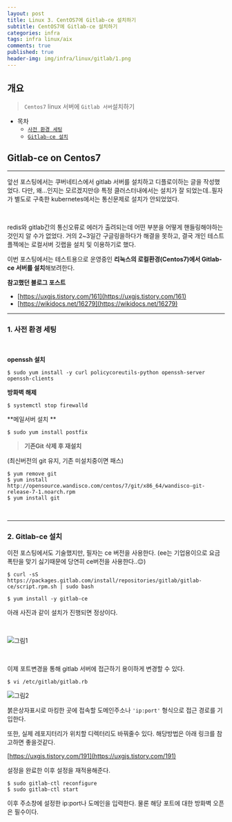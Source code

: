 ```yaml
---
layout: post
title: Linux 3. CentOS7에 Gitlab-ce 설치하기
subtitle: CentOS7에 Gitlab-ce 설치하기
categories: infra
tags: infra linux/aix
comments: true
published: true
header-img: img/infra/linux/gitlab/1.png
---
```


## 개요
> `Centos7` linux 서버에 `Gitlab 서버`설치하기
  
- 목차
	- [`사전 환경 세팅`](#1-사전-환경-세팅)
	- [`Gitlab-ce 설치`](#2-gitlab-ce-설치)
  
## Gitlab-ce on Centos7
---
앞선 포스팅에서는 쿠버네티스에서 gitlab 서버를 설치하고 디플로이하는 글을 작성했었다. 다만, 왜...인지는 모르겠지만😢 특정 클러스터내에서는 설치가 잘 되었는데..필자가 별도로 구축한 kubernetes에서는 통신문제로 설치가 안되었었다.

<br>

redis와 gitlab간의 통신오류로 에러가 출려되는데 어떤 부분을 어떻게 핸들링해야하는것인지 알 수가 없었다. 거의 2~3일간 구글링을하다가 해결을 못하고, 결국 개인 테스트 플젝에는 로컬서버 깃랩을 설치 및 이용하기로 했다.

이번 포스팅에서는 테스트용으로 운영중인 **리눅스의 로컬환경(Centos7)에서 Gitlab-ce 서버를 설치**해보려한다.

**참고했던 블로그 포스트**

-   [https://uxgjs.tistory.com/161](https://uxgjs.tistory.com/161)
-   [https://wikidocs.net/16279](https://wikidocs.net/16279)

---

### **1. 사전 환경 세팅**

<br>

**openssh 설치**

```
$ sudo yum install -y curl policycoreutils-python openssh-server openssh-clients
```

**방화벽 해제**

```
$ systemctl stop firewalld
```

**메일서버 설치 **

```
$ sudo yum install postfix
```

> **기존Git 삭제 후 재설치**

(최신버전의 git 유지, 기존 미설치중이면 패스)

```
$ yum remove git
$ yum install http://opensource.wandisco.com/centos/7/git/x86_64/wandisco-git-release-7-1.noarch.rpm
$ yum install git
```

<br>

---

### **2. Gitlab-ce 설치**

이전 포스팅에서도 기술했지만, 필자는 ce 버전을 사용한다. (ee는 기업용이으로 요금폭탄을 맞기 싫기때문에 당연히 ce버전을 사용한다..😌)

```
$ curl -sS https://packages.gitlab.com/install/repositories/gitlab/gitlab-ce/script.rpm.sh | sudo bash
```

```
$ yum install -y gitlab-ce

```

아래 사진과 같이 설치가 진행되면 정상이다.

<br>

![그림1](https://cdn.jsdelivr.net/gh/zunoxi/zunoxi.github.io/assets/img/infra/linux/gitlab/2.png)

<br>

이제 포트변경을 통해 gitlab 서버에 접근하기 용이하게 변경할 수 있다.

```
$ vi /etc/gitlab/gitlab.rb
```

![그림2](https://cdn.jsdelivr.net/gh/zunoxi/zunoxi.github.io/assets/img/infra/linux/gitlab/3.png)


붉은상자표시로 마킹한 곳에 접속할 도메인주소나 `'ip:port'` 형식으로 접근 경로를 기입한다.

또한, 실제 레포지터리가 위치할 디렉터리도 바꿔줄수 있다. 해당방법은 아래 링크를 참고하면 좋을것같다.

[https://uxgjs.tistory.com/191](https://uxgjs.tistory.com/191)

설정을 완료한 이후 설정을 재적용해준다.

```
$ sudo gitlab-ctl reconfigure
$ sudo gitlab-ctl start

```

이후 주소창에 설정한 ip:port나 도메인을 입력한다. 물론 해당 포트에 대한 방화벽 오픈은 필수이다.